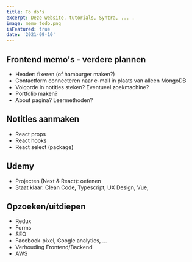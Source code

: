 ```yaml
---
title: To do's 
excerpt: Deze website, tutorials, Syntra, ... .
image: memo_todo.png
isFeatured: true
date: '2021-09-10'
---
```



## Frontend memo's - verdere plannen

- Header: fixeren (of hamburger maken?)
- Contactform connecteren naar e-mail in plaats van alleen MongoDB
- Volgorde in notities steken? Eventueel zoekmachine? 
- Portfolio maken? 
- About pagina? Leermethoden? 

## Notities aanmaken 

- React props
- React hooks
- React select (package)

## Udemy

- Projecten (Next & React): oefenen
- Staat klaar: Clean Code, Typescript, UX Design, Vue, 

## Opzoeken/uitdiepen

- Redux
- Forms
- SEO
- Facebook-pixel, Google analytics, ...
- Verhouding Frontend/Backend
- AWS
